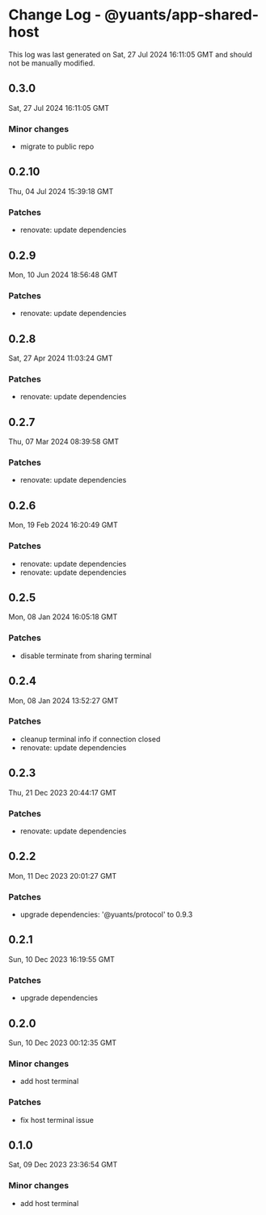# Change Log - @yuants/app-shared-host

This log was last generated on Sat, 27 Jul 2024 16:11:05 GMT and should not be manually modified.

## 0.3.0
Sat, 27 Jul 2024 16:11:05 GMT

### Minor changes

- migrate to public repo

## 0.2.10
Thu, 04 Jul 2024 15:39:18 GMT

### Patches

- renovate: update dependencies

## 0.2.9
Mon, 10 Jun 2024 18:56:48 GMT

### Patches

- renovate: update dependencies

## 0.2.8
Sat, 27 Apr 2024 11:03:24 GMT

### Patches

- renovate: update dependencies

## 0.2.7
Thu, 07 Mar 2024 08:39:58 GMT

### Patches

- renovate: update dependencies

## 0.2.6
Mon, 19 Feb 2024 16:20:49 GMT

### Patches

- renovate: update dependencies
- renovate: update dependencies

## 0.2.5
Mon, 08 Jan 2024 16:05:18 GMT

### Patches

- disable terminate from sharing terminal

## 0.2.4
Mon, 08 Jan 2024 13:52:27 GMT

### Patches

- cleanup terminal info if connection closed
- renovate: update dependencies

## 0.2.3
Thu, 21 Dec 2023 20:44:17 GMT

### Patches

- renovate: update dependencies

## 0.2.2
Mon, 11 Dec 2023 20:01:27 GMT

### Patches

- upgrade dependencies: '@yuants/protocol' to 0.9.3

## 0.2.1
Sun, 10 Dec 2023 16:19:55 GMT

### Patches

- upgrade dependencies

## 0.2.0
Sun, 10 Dec 2023 00:12:35 GMT

### Minor changes

- add host terminal

### Patches

- fix host terminal issue

## 0.1.0
Sat, 09 Dec 2023 23:36:54 GMT

### Minor changes

- add host terminal

